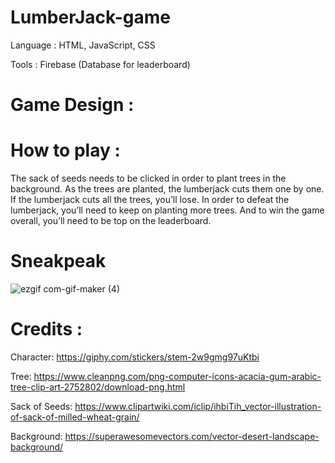 # LumberJack-game

Language : HTML, JavaScript, CSS

Tools : Firebase (Database for leaderboard)


# Game Design : 

# How to play : 

The sack of seeds needs to be clicked in order to plant trees in the background. As the trees are planted, the lumberjack cuts them one by one. If the lumberjack cuts all the trees, you’ll lose. In order to defeat the lumberjack, you’ll need to keep on planting more trees. And to win the game overall, you’ll need to be top on the leaderboard.

# Sneakpeak 
![ezgif com-gif-maker (4)](https://user-images.githubusercontent.com/53033648/79019275-0039c500-7b44-11ea-9017-8711bd4f603b.gif)


# Credits : 

Character: https://giphy.com/stickers/stem-2w9gmg97uKtbi

Tree: https://www.cleanpng.com/png-computer-icons-acacia-gum-arabic-tree-clip-art-2752802/download-png.html

Sack of Seeds: https://www.clipartwiki.com/iclip/ihbiTih_vector-illustration-of-sack-of-milled-wheat-grain/

Background: https://superawesomevectors.com/vector-desert-landscape-background/
